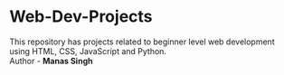 # Web-Dev-Projects
This repository has projects related to beginner level web development using HTML, CSS, JavaScript and Python. 
<br>
Author - <b>Manas Singh</b>
